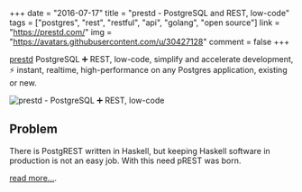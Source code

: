 +++
date = "2016-07-17"
title = "prestd - PostgreSQL and REST, low-code"
tags = ["postgres", "rest", "restful", "api", "golang", "open source"]
link = "https://prestd.com/"
img = "https://avatars.githubusercontent.com/u/30427128"
comment = false
+++

[prestd](https://github.com/prest/prest) PostgreSQL ➕ REST, low-code, simplify and accelerate development, ⚡ instant, realtime, high-performance on any Postgres application, existing or new.

<!-- more -->

![prestd - PostgreSQL ➕ REST, low-code](https://avatars.githubusercontent.com/u/30427128)

## Problem

There is PostgREST written in Haskell, but keeping Haskell software in production is not an easy job. With this need pREST was born.

[read more...](https://github.com/prest/prest/issues/41).
